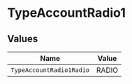 # TypeAccountRadio1


## Values

| Name                     | Value                    |
| ------------------------ | ------------------------ |
| `TypeAccountRadio1Radio` | RADIO                    |
